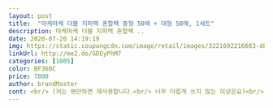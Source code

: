 ```yaml
---
layout: post 
title:  "마케마케 더블 지퍼백 혼합팩 중형 50매 + 대형 50매, 1세트" 
description: 마케마케 더블 지퍼백 혼합팩 ..
date: 2020-07-20 14:19:19 
img: https://static.coupangcdn.com/image/retail/images/3221692216683-d8adb706-0f7b-4f39-a361-8ccf259466f0.jpg 
linkUrl: http://me2.do/GDEyPhM7 
categories: [1005] 
color: BF360C 
price: 7800 
author: brandMaster 
cont: <br/> (저는 왠만하면 재사용합니다.<br/> 너무 더럽게 쓰지 않는 이상은요)<br/>(제가 찍은 사진에 A4용지와 비교한 사진 있어요)<br/>(중형 25×20cm / 대형 30×25cm)<br/><br/> - 가격  7,800원 (중형50매×대형50매, 1세트)<br/><br/> - 배송  04월 04일 토요일 (로켓배송)<br/><br/> - 주문  04월 03일 금요일 (1번째주문)<br/>1.<br/>무엇보다 안전한 원료로 만든 제품이라는 점이 좋았습니다.<br/><br/>2.<br/>사이즈가 다양해서 유용한 제품입니다.<br/><br/>3.<br/>기대했던 것보다 고급진 구성입니다.<br/><br/>4.<br/>두개의 사이즈를 한박스에 포장해서 보관하기 용이합니다.<br/><br/>5.<br/>물건받아서 실물 직접보고 놀랐습니다.<br/><br/>6.<br/>하지만... <br/>다있소나 대형마트서 봤던 지퍼백에 비해 품질이 뒤떨어지지 않으면서도 가격이 좋아 매우 흡족했습니다.<br/><br/>80%이상은 담지 말아야 됩니다.<br/><br/>가격  7,590원<br/>마케마케 더블 지퍼백 혼합팩 중형 50매 + 대형 50매<br/> 
---
```

 